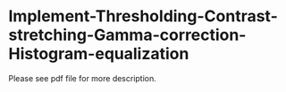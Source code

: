 # Implement-Thresholding-Contrast-stretching-Gamma-correction-Histogram-equalization
Please see pdf file for more description.
